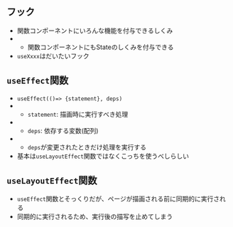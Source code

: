 ## フック
- 関数コンポーネントにいろんな機能を付与できるしくみ
- - 関数コンポーネントにもStateのしくみを付与できる
- `useXxxx`はだいたいフック

## `useEffect`関数
- `useEffect(()=> {statement}, deps)`
- - `statement`: 描画時に実行すべき処理
- - `deps`:  依存する変数(配列)
- - `deps`が変更されたときだけ処理を実行する
- 基本は`useLayoutEffect`関数ではなくこっちを使うべしらしい

## `useLayoutEffect`関数
- `useEffect`関数とそっくりだが、ページが描画される前に同期的に実行される
- 同期的に実行されるため、実行後の描写を止めてしまう
